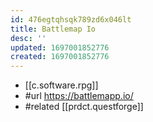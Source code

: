 ```yaml
---
id: 476egtqhsqk789zd6x046lt
title: Battlemap Io
desc: ''
updated: 1697001852776
created: 1697001852776
---
```


- [[c.software.rpg]]
- #url https://battlemapp.io/
- #related [[prdct.questforge]]